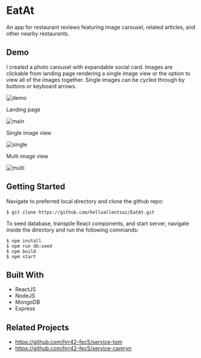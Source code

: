 # EatAt
An app for restaurant reviews featuring image carousel, related articles, and other nearby restaurants.

## Demo
I created a photo carousel with expandable social card. Images are clickable from landing page rendering a single image view or the option to view all of the images together. Single images can be cycled through by buttons or keyboard arrows.

![demo](../assets/demo.gif?raw=true)

Landing page

![main](../assets/main.png?raw=true)

Single image view

![single](../assets/single.png?raw=true)

Multi image view

![multi](../assets/multi.png?raw=true)

## Getting Started

Navigate to preferred local directory and clone the github repo:

```
$ git clone https://github.com/helloallentsai/EatAt.git
```

To seed database, transpile React components, and start server, navigate inside the directory and run the following commands:

```
$ npm install
$ npm run db:seed
$ npm build
$ npm start
```

## Built With

 - ReactJS
 - NodeJS
 - MongoDB
 - Express

## Related Projects

  - https://github.com/hrr42-fec5/service-tom
  - https://github.com/hrr42-fec5/service-camryn